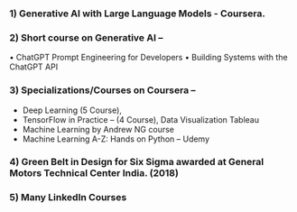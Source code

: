 ### 1) Generative AI with Large Language Models - Coursera.

### 2) Short course on Generative AI – 
•	ChatGPT Prompt Engineering for Developers
•	Building Systems with the ChatGPT API
### 3) Specializations/Courses on Coursera – 
* Deep Learning (5 Course), 
* TensorFlow in Practice – (4 Course), Data Visualization Tableau 
* Machine Learning by Andrew NG course
* Machine Learning A-Z: Hands on Python – Udemy
### 4) Green Belt in Design for Six Sigma awarded at General Motors Technical Center India. (2018)
### 5) Many LinkedIn Courses
